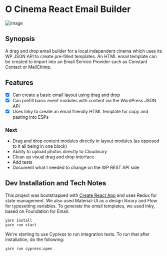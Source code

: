 # O Cinema React Email Builder

![image](https://user-images.githubusercontent.com/33945/69481102-1edd3080-0ddc-11ea-8c98-96eac3792c63.png)

## Synopsis

A drag and drop email builder for a local independent cinema which uses its WP JSON API to create pre-filled templates. An HTML email template can be created to import into an Email Service Provider such as Constant Contact or MailChimp.

## Features

- [x] Can create a basic email layout using drag and drop
- [x] Can prefill basic event modules with content via the WordPress JSON API
- [x] Uses Inky to create an email friendly HTML template for copy and pasting into ESPs

### Next

- Drag and drop content modules directly in layout modules (as opposed to it all being in one block)
- Ability to upload photos directly to Cloudinary
- Clean up visual drag and drop interface
- Add tests
- Document what I needed to change on the WP REST API side

## Dev Installation and Tech Notes

This project was bootstrapped with [Create React App](https://github.com/facebook/create-react-app) and uses Redux for state management. We also used Material-UI as a design library and Flow for typesetting variables. To generate the email templates, we used Inky, based on Foundation for Email.

```
yarn install
yarn run start
```

We're starting to use Cypress to run integration tests. To run that after installation, do the following:

```
yarn run cypress:open
```
